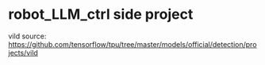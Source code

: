 # robot_LLM_ctrl side project

vild source: https://github.com/tensorflow/tpu/tree/master/models/official/detection/projects/vild
